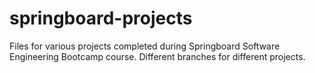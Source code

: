 # springboard-projects
 
Files for various projects completed during Springboard Software Engineering Bootcamp course.
Different branches for different projects.
